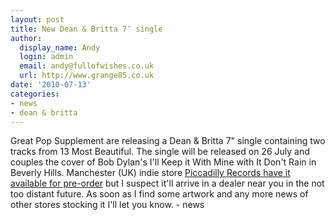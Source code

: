 ```yaml
---
layout: post
title: New Dean & Britta 7″ single
author:
  display_name: Andy
  login: admin
  email: andy@fullofwishes.co.uk
  url: http://www.grange85.co.uk
date: '2010-07-13'
categories:
- news
- dean & britta
---
```

<div>Great Pop Supplement are releasing a Dean & Britta 7" single containing two tracks from 13 Most Beautiful. The single will be released on 26 July and couples the cover of Bob Dylan&#039;s I&#039;ll Keep it With Mine with It Don&#039;t Rain in Beverly Hills. Manchester (UK) indie store <a href="http://www.piccadillyrecords.com/products/DeanBritta-I%E2%80%99llKeepItWithMineItDon%E2%80%99tRainInBeverlyHills-TheGreatPopSupplement-70716.html">Piccadilly Records have it available for pre-order</a> but I suspect it&#039;ll arrive in a dealer near you in the not too distant future. As soon as I find some artwork and any more news of other stores stocking it I&#039;ll let you know.
- news
</p></div>
